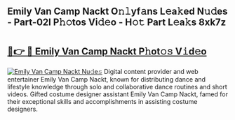 ## Emily Van Camp Nackt O𝚗𝚕yf𝚊ns L𝚎a𝚔ed N𝚞𝚍es - Part-02l P𝚑𝚘tos Vi𝚍𝚎o - H𝚘𝚝 Part L𝚎a𝚔s 8xk7z

# <h2><a href="http://kf26el4.oniu.top/?m=Emily+Van+Camp+Nackt">🔗👉 🔴 Emily Van Camp Nackt P𝚑ot𝚘𝚜 V𝚒d𝚎o</a></h2>

[![Emily Van Camp Nackt Nu𝚍e𝚜](https://i.imgur.com/0qMVB7G.gif)](http://kf26el4.oniu.top/?m=Emily+Van+Camp+Nackt)
Digital content provider and web entertainer Emily Van Camp Nackt, known for distributing dance and lifestyle knowledge through solo and collaborative dance routines and short videos. Gifted costume designer assistant Emily Van Camp Nackt, famed for their exceptional skills and accomplishments in assisting costume designers.  
